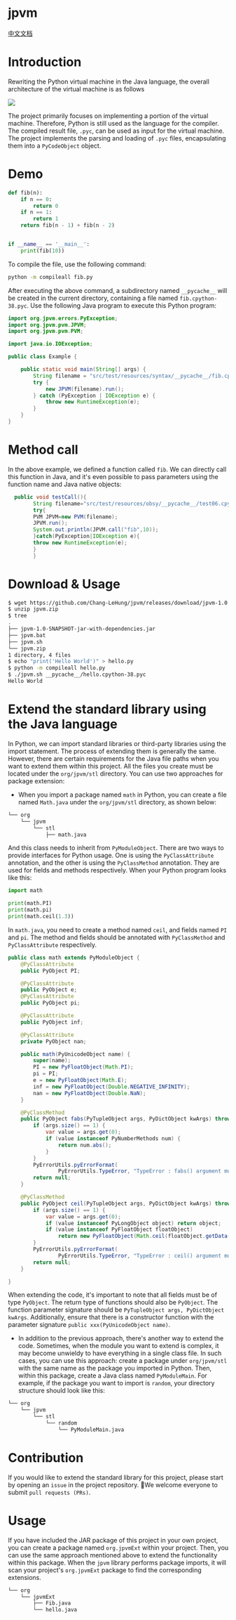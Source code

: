 # jpvm

[中文文档](README.md)

# Introduction

Rewriting the Python virtual machine in the Java language, the overall architecture of the virtual machine is as follows

![](./docs/arch.png)

The project primarily focuses on implementing a portion of the virtual machine. Therefore, Python is still used as the
language for the compiler. The compiled result file, `.pyc`, can be used as input for the virtual machine. The project
implements the parsing and loading of `.pyc` files, encapsulating them into a `PyCodeObject` object.

# Demo

```python
def fib(n):
    if n == 0:
        return 0
    if n == 1:
        return 1
    return fib(n - 1) + fib(n - 2)


if __name__ == '__main__':
    print(fib(10))
```

To compile the file, use the following command:

```bash
python -m compileall fib.py
```

After executing the above command, a subdirectory named `__pycache__` will be created in the current directory,
containing a file named `fib.cpython-38.pyc`. Use the following Java program to execute this Python program:

```java
import org.jpvm.errors.PyException;
import org.jpvm.pvm.JPVM;
import org.jpvm.pvm.PVM;

import java.io.IOException;

public class Example {

	public static void main(String[] args) {
		String filename = "src/test/resources/syntax/__pycache__/fib.cpython-38.pyc";
		try {
			new JPVM(filename).run();
		} catch (PyException | IOException e) {
			throw new RuntimeException(e);
		}
	}
}
```

# Method call

In the above example, we defined a function called `fib`. We can directly call this function in Java, and it's even
possible to pass parameters using the function name and Java native objects:

```java
  public void testCall(){
		String filename="src/test/resources/obsy/__pycache__/test06.cpython-38.pyc";
		try{
		PVM JPVM=new PVM(filename);
		JPVM.run();
		System.out.println(JPVM.call("fib",10));
		}catch(PyException|IOException e){
		throw new RuntimeException(e);
		}
		}

```

# Download & Usage

```bash
$ wget https://github.com/Chang-LeHung/jpvm/releases/download/jpvm-1.0.0/jpvm.zip
$ unzip jpvm.zip
$ tree
.
├── jpvm-1.0-SNAPSHOT-jar-with-dependencies.jar
├── jpvm.bat
├── jpvm.sh
└── jpvm.zip
1 directory, 4 files
$ echo "print('Hello World')" > hello.py
$ python -m compileall hello.py
$ ./jpvm.sh __pycache__/hello.cpython-38.pyc
Hello World
```

# Extend the standard library using the Java language

In Python, we can import standard libraries or third-party libraries using the import statement. The process of
extending them is generally the same. However, there are certain requirements for the Java file paths when you want to
extend them within this project. All the files you create must be located under the `org/jpvm/stl` directory. You can
use two approaches for package extension:

- When you import a package named `math` in Python, you can create a file named `Math.java` under the `org/jpvm/stl`
  directory, as shown below:

```bash
└── org
    └── jpvm
        └── stl
            ├── math.java
```

And this class needs to inherit from `PyModuleObject`. There are two ways to provide interfaces for Python usage. One is
using the `PyClassAttribute` annotation, and the other is using the `PyClassMethod` annotation. They are used for fields
and methods respectively. When your Python program looks like this:

```python
import math

print(math.PI)
print(math.pi)
print(math.ceil(1.3))
```

In `math.java`, you need to create a method named `ceil`, and fields named `PI` and `pi`. The method and fields should
be annotated with `PyClassMethod` and `PyClassAttribute` respectively.

```java
public class math extends PyModuleObject {
	@PyClassAttribute
	public PyObject PI;

	@PyClassAttribute
	public PyObject e;
	@PyClassAttribute
	public PyObject pi;

	@PyClassAttribute
	public PyObject inf;

	@PyClassAttribute
	private PyObject nan;

	public math(PyUnicodeObject name) {
		super(name);
		PI = new PyFloatObject(Math.PI);
		pi = PI;
		e = new PyFloatObject(Math.E);
		inf = new PyFloatObject(Double.NEGATIVE_INFINITY);
		nan = new PyFloatObject(Double.NaN);
	}

	@PyClassMethod
	public PyObject fabs(PyTupleObject args, PyDictObject kwArgs) throws PyException {
		if (args.size() == 1) {
			var value = args.get(0);
			if (value instanceof PyNumberMethods num) {
				return num.abs();
			}
		}
		PyErrorUtils.pyErrorFormat(
				PyErrorUtils.TypeError, "TypeError : fabs() argument must be a number");
		return null;
	}

	@PyClassMethod
	public PyObject ceil(PyTupleObject args, PyDictObject kwArgs) throws PyException {
		if (args.size() == 1) {
			var value = args.get(0);
			if (value instanceof PyLongObject object) return object;
			if (value instanceof PyFloatObject floatObject)
				return new PyFloatObject(Math.ceil(floatObject.getData()));
		}
		PyErrorUtils.pyErrorFormat(
				PyErrorUtils.TypeError, "TypeError : ceil() argument must be a number");
		return null;
	}

}
```

When extending the code, it's important to note that all fields must be of type `PyObject`. The return type of functions
should also be `PyObject`. The function parameter signature should be `PyTupleObject args, PyDictObject kwArgs`.
Additionally, ensure that there is a constructor function with the parameter
signature `public xxx(PyUnicodeObject name)`.

- In addition to the previous approach, there's another way to extend the code. Sometimes, when the module you want to
  extend is complex, it may become unwieldy to have everything in a single class file. In such cases, you can use this
  approach: create a package under `org/jpvm/stl` with the same name as the package you imported in Python. Then, within
  this package, create a Java class named `PyModuleMain`. For example, if the package you want to import is `random`,
  your directory structure should look like this:

```bash
└── org
    └── jpvm
        └── stl
            └── random
                └── PyModuleMain.java
```

# Contribution

If you would like to extend the standard library for this project, please start by opening an `issue` in the project
repository. 👏We welcome everyone to submit `pull requests (PRs)`.

# Usage

If you have included the JAR package of this project in your own project, you can create a package named `org.jpvmExt`
within your project. Then, you can use the same approach mentioned above to extend the functionality within this
package. When the `jpvm` library performs package imports, it will scan your project's `org.jpvmExt` package to find the
corresponding extensions.

```bash
└── org
    └── jpvmExt
        ├── Fib.java
        └── hello.java
```

